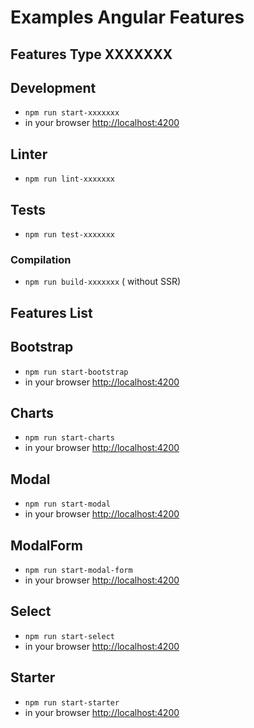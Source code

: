 # Examples Angular Features


## Features Type XXXXXXX
## Development
* `npm run start-xxxxxxx`
* in your browser [http://localhost:4200](http://localhost:4200) 

## Linter
* `npm run lint-xxxxxxx`

## Tests
* `npm run test-xxxxxxx`

### Compilation
* `npm run build-xxxxxxx`       ( without SSR)


## Features List


## Bootstrap
* `npm run start-bootstrap`
* in your browser [http://localhost:4200](http://localhost:4200) 


## Charts
* `npm run start-charts`
* in your browser [http://localhost:4200](http://localhost:4200) 


## Modal
* `npm run start-modal`
* in your browser [http://localhost:4200](http://localhost:4200) 


## ModalForm
* `npm run start-modal-form`
* in your browser [http://localhost:4200](http://localhost:4200) 


## Select
* `npm run start-select`
* in your browser [http://localhost:4200](http://localhost:4200) 


## Starter
* `npm run start-starter`
* in your browser [http://localhost:4200](http://localhost:4200) 
